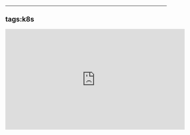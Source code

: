 
---
tags:k8s
---

<iframe width="560" height="315" src="https://www.youtube.com/embed/EeiYpnBHnhY" title="YouTube video player" frameborder="0" allow="accelerometer; autoplay; clipboard-write; encrypted-media; gyroscope; picture-in-picture; web-share" allowfullscreen></iframe>
